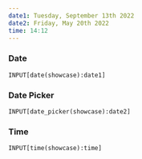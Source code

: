 ```yaml
---
date1: Tuesday, September 13th 2022
date2: Friday, May 20th 2022
time: 14:12
---
```


### Date
```meta-bind
INPUT[date(showcase):date1]
```

### Date Picker
```meta-bind
INPUT[date_picker(showcase):date2]
```

### Time
```meta-bind
INPUT[time(showcase):time]
```
